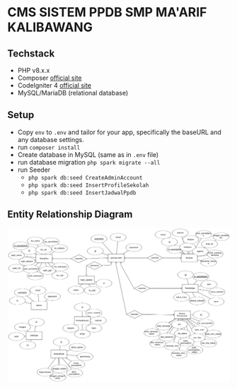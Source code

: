 # CMS SISTEM PPDB SMP MA'ARIF KALIBAWANG

## Techstack

- PHP v8.x.x  
- Composer [official site](https://getcomposer.org)  
- CodeIgniter 4 [official site](https://codeigniter.com)  
- MySQL/MariaDB  (relational database)  

## Setup

- Copy `env` to `.env` and tailor for your app, specifically the baseURL and any database settings.  
- run `composer install`  
- Create database in MySQL (same as in `.env` file)  
- run database migration `php spark migrate --all`  
- run Seeder
  - `php spark db:seed CreateAdminAccount`  
  - `php spark db:seed InsertProfileSekolah`  
  - `php spark db:seed InsertJadwalPpdb`  

## Entity Relationship Diagram  

![ERD](erd.png)

